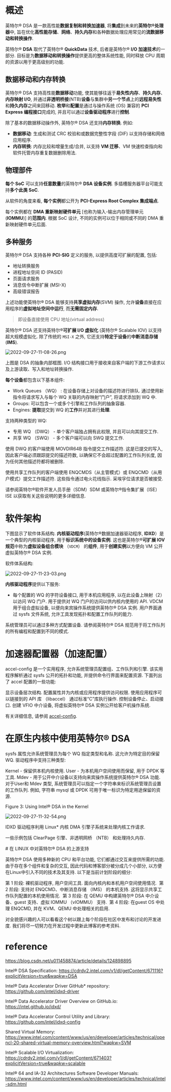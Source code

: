 
# 概述

英特尔® DSA 是一款高性能**数据复制和转换加速器**, 将**集成**到未来的**英特尔®处理器**中, 旨在优化**高性能存储**、**网络**、**持久内存**和各种数据处理应用常见的**流数据移动和转换操作**.

英特尔® **DSA** 取代了英特尔® **QuickData** 技术, 后者是英特尔® **I/O 加速技术**的一部分. 目标是为**数据移动和转换操作**提供更高的整体系统性能, 同时释放 CPU 周期的资源以用于更高级别的功能.

## 数据移动和内存转换

英特尔® DSA 支持高性能**数据移动**功能, 使其能够往返于**易失性内存**、**持久内存**、**内存映射 I/O**, 并通过**非透明桥接**(NTB)**设备**与集群中**另一个节点**上的**远程易失性**和**持久内存**之间来回移动. **枚举**和**配置**是通过与操作系统 (OS) 兼容的 **PCI Express 编程接口**完成的, 并且可以通过**设备驱动程序**进行**控制**.

除了基本的数据移动操作外, 英特尔® DSA 还支持**内存转换**. 例如:

* **数据移动**: 生成和测试 CRC 校验和或数据完整性字段 (DIF) 以支持存储和网络应用程序.
* **内存转换**: 内存比较和增量生成/合并, 以支持 **VM 迁移**、VM 快速检查指向和软件托管内存重复数据删除用法.

## 物理部件

**每个 SoC** 可以支持**任意数量**的英特尔® **DSA 设备实例**. 多插槽服务器平台可能支持**多个此类 SoC**.

从软件的角度来看, **每个实例**都公开为 **PCI-Express Root Complex 集成端点**.

每个实例都在 **DMA 重新映射硬件单元** [也称为输入-输出内存管理单元 (**IOMMU**)] 的**范围内**. 根据 SoC 设计, 不同的实例可以位于相同或不同的 DMA 重新映射硬件单元后面.

## 多种服务

英特尔® DSA 支持各种 **PCI-SIG** 定义的服务, 以提供高度可扩展的配置, 包括:

* 地址转换服务
* 进程地址空间 ID (PASID)
* 页面请求服务
* 消息信令中断扩展 (MSI-X)
* 高级错误报告

上述功能使英特尔® DSA 能够支持**共享虚拟内存**(SVM) 操作, 允许**设备**直接在应用程序的**虚拟地址空间中运行**, 而**无需固定内存**.

> 即设备直接使用 CPU 地址(virtual address)

英特尔® DSA 还支持英特尔®**可扩展 I/O 虚拟化** (英特尔® Scalable IOV) 以支持超大规模虚拟化. 除了传统的 `MSI-X` 之外, 它还支持**特定于设备**的**中断消息存储** (**IMS**).

![2022-09-27-11-08-26.png](./images/2022-09-27-11-08-26.png)

上图是 DSA 的抽象内部框图. I/O 结构接口用于接收来自客户端的下游工作请求以及上游读取、写入和地址转换操作.

**每个设备**都包含以下基本组件:

* Work Queues （WQ） :  在设备存储上对设备的描述符进行排队. 通过使用新指令将请求写入与每个 WQ 关联的内存映射“门户”, 将请求添加到 WQ 中. ‎
* Groups: 可以包含一个或多个引擎和工作队列的抽象容器. ‎
* Engines: **提取**提交到 WQ 的**工作**并对其进行**处理**. ‎

‎支持两种类型的 WQ:

* ‎专用 WQ （DWQ） - 单个客户端独占拥有此权限, 并且可以向其提交工作. ‎
* ‎共享 WQ （SWQ） - 多个客户端可以向 SWQ 提交工作. ‎

‎使用 DWQ 的客户端使用 ‎‎MOVDIR64B ‎‎指令提交工作描述符. 这是已提交的写入, 因此客户端必须跟踪提交的描述符数, 以确保它不会超过配置的工作队列长度, 因为任何其他描述符都将被删除. ‎

‎使用共享工作队列的客户端使用 ‎‎ENQCMDS‎‎（从主管模式）或 ‎‎ENQCMD‎‎（从用户模式）提交工作描述符. 这些指令通过电火花线指示. 采埃孚位请求是否被接受. ‎

‎请参阅‎‎英特尔®软件开发人员手册‎‎（SDM）SDM 或‎‎英特尔®指令集扩展‎‎（ISE）ISE 以获取有关这些说明的更多详细信息. ‎

# 软件架构

下图显示了软件体系结构. **内核驱动程序**(英特尔®数据加速器驱动程序, **IDXD**）是一个典型的内核驱动程序, 用于**标识系统中的设备实例**. 这也是英特尔®**可扩展 IOV 规范**中称为**虚拟设备组合模块** （`VDCM`） 的**组件**, 用于**创建实例**以方便向 VM 公开虚拟英特尔® DSA 实例.

软件体系结构:

![2022-09-27-11-23-03.png](./images/2022-09-27-11-23-03.png)

**内核驱动程序**提供以下服务:

* 每个配置的 WQ 的字符设备接口, 用于本机应用程序, 以在此设备上映射（2） 以访问 WQ 门户.
用于提供对 WQ 门户的访问以供内核内使用的 API.
VDCM 用于组合虚拟设备, 以便向来宾操作系统提供英特尔® DSA 实例.
用户界面通过 sysfs 文件系统, 允许工具发现拓扑和配置工作队列的能力.

系统管理员可以通过多种方式配置设备. 请参阅英特尔® DSA 规范用于将工作队列的所有编程和配置到不同的模式.

# 加速器配置器（加速配置）

accel-config 是一个实用程序, 允许系统管理员配置组、工作队列和引擎. 该实用程序解析通过 sysfs 公开的拓扑和功能, 并提供命令行界面来配置资源. 下面列出了 accel 配置的一些功能:

显示设备层次结构.
配置属性并为内核或应用程序提供访问权限.
使用应用程序可以链接到的 API 库 （libaccel） 通过标准“C”库执行操作.
控制设备停止、启动接口.
创建 VFIO 中介设备, 将虚拟英特尔® DSA 实例公开给客户机操作系统.

有关详细信息, 请参阅 [accel-config](https://github.com/intel/idxd).

# 在原生内核中使用英特尔® DSA

sysfs 属性允许系统管理员为每个 WQ 指定类型和名称. 这允许为特定目的保留 WQ. 驱动程序中支持三种类型:

Kernel - 保留供本机内核使用.
User - 为本机用户空间使用而保留, 用于 DPDK 等工具.
Mdev - 用于公开中介设备以支持向来宾操作系统提供英特尔® DSA 功能.
对于User和 Mdev 类型, 系统管理员可以指定一个字符串来标识系统管理员设置的工作队列. 例如, 字符串 mysql 或 DPDK 可用于唯一标识为特定用途保留的资源.

Figure 3: Using Intel® DSA in the Kernel

![2022-09-27-11-32-54.png](./images/2022-09-27-11-32-54.png)

‎IDXD 驱动程序利用 Linux* 内核 DMA 引擎子系统来处理内核工作请求. ‎

‎一些示例包括 ClearPage 引擎、非透明网桥 （NTB） 和处理持久内存. ‎

‎# 在 LINUX 中对英特尔® DSA 的上游支持‎

‎英特尔® DSA 使用多种新的 CPU 和平台功能, 它们都通过交互来提供所需的功能. 由于存在多个组件和复杂的交互, 因此代码和博客部分被分成几个小部分, 以方便在Linux中引入不同的技术及其支持. 以下是当前计划阶段的细分:

‎第 1 阶段: ‎裸机驱动程序, 用户空间工具. 面向内核内和本机用户空间使用情况. ‎
‎第 2 阶段: ‎支持对 ‎‎ENQCMD‎‎、中断消息存储 （IMS） 的本机支持. 这将显示共享工作队列配置的本机使用情况. ‎
‎第 3 阶段:  ‎‎在 QEMU 中构建英特尔® DSA 中介设备、guest 支持、虚拟 IOMMU （vIOMMU） 支持. ‎
‎第 4 阶段:  ‎‎在guest OS 中处理 ENQCMD, 并在 KVM、QEMU 中处理相关的启用. ‎

‎对全貌感兴趣的人可以看看这个‎‎树‎‎以跟上每个阶段在社区中发布和讨论的开发进度. 我们将尽一切努力在开发过程中更新此博客的参考资料. ‎



# reference

https://blog.csdn.net/u011458874/article/details/124898895

Intel® DSA Specification: https://cdrdv2.intel.com/v1/dl/getContent/671116?explicitVersion=true&wapkw=DSA

Intel® Data Accelerator Driver GitHub* repository: https://github.com/intel/idxd-driver

Intel® Data Accelerator Driver Overview on GitHub.io: https://intel.github.io/idxd/

Intel® Data Accelerator Control Utility and Library: https://github.com/intel/idxd-config

Shared Virtual Memory: https://www.intel.com/content/www/us/en/developer/articles/technical/opencl-20-shared-virtual-memory-overview.html?wapkw=SVM

Intel® Scalable I/O Virtualization: https://cdrdv2.intel.com/v1/dl/getContent/671403?explicitVersion=true&wapkw=scalable

Intel® 64 and IA-32 Architectures Software Developer Manuals: https://www.intel.com/content/www/us/en/developer/articles/technical/intel-sdm.html

